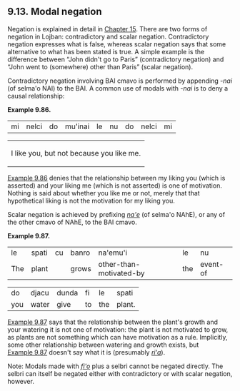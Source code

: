 <a id="section-modal-negation"></a>9.13. <a id="c9s13"></a>Modal negation
-------------------------------------------------------------------------

<a id="id-1.10.15.2.1" class="indexterm"></a><a id="id-1.10.15.2.2" class="indexterm"></a><a id="id-1.10.15.2.3" class="indexterm"></a>Negation is explained in detail in [Chapter 15](../chapter-negation). There are two forms of negation in Lojban: contradictory and scalar negation. Contradictory negation expresses what is false, whereas scalar negation says that some alternative to what has been stated is true. A simple example is the difference between “John didn't go to Paris” (contradictory negation) and “John went to (somewhere) other than Paris” (scalar negation).

<a id="id-1.10.15.3.1" class="indexterm"></a><a id="id-1.10.15.3.2" class="indexterm"></a>Contradictory negation involving BAI cmavo is performed by appending _<a id="id-1.10.15.3.3.1" class="indexterm"></a>\-nai_ (of selma'o NAI) to the BAI. A common use of modals with _<a id="id-1.10.15.3.4.1" class="indexterm"></a>\-nai_ is to deny a causal relationship:

<div class="interlinear-gloss-example example">
<a id="example-random-id-ej84"></a>

**Example 9.86. <a id="c9e13d1"></a>** 

<table class="interlinear-gloss"><colgroup></colgroup><tbody><tr class="jbo"><td>mi</td><td>nelci</td><td>do</td><td>mu'inai</td><td>le</td><td>nu</td><td>do</td><td>nelci</td><td>mi</td></tr></tbody></table>

<table class="interlinear-gloss"><tbody><tr class="para"><td colspan="12321"><p class="natlang">I like you, but not because you like me.</p></td></tr></tbody></table>

</div>  

<a id="id-1.10.15.5.1" class="indexterm"></a>[Example 9.86](../section-modal-negation#example-random-id-ej84) denies that the relationship between my liking you (which is asserted) and your liking me (which is not asserted) is one of motivation. Nothing is said about whether you like me or not, merely that that hypothetical liking is not the motivation for my liking you.

<a id="id-1.10.15.6.1" class="indexterm"></a><a id="id-1.10.15.6.2" class="indexterm"></a>Scalar negation is achieved by prefixing _<a id="id-1.10.15.6.3.1" class="indexterm"></a>[_na'e_](../go01#valsi-nahe)_ (of selma'o NAhE), or any of the other cmavo of NAhE, to the BAI cmavo.

<div class="interlinear-gloss-example example">
<a id="example-random-id-9WC5"></a>

**Example 9.87. <a id="id-1.10.15.7.1.1" class="indexterm"></a><a id="c9e13d2"></a>** 

<table class="interlinear-gloss"><colgroup></colgroup><tbody><tr class="jbo"><td>le</td><td>spati</td><td>cu</td><td>banro</td><td>na'emu'i</td><td>le</td><td>nu</td></tr><tr class="gloss"><td>The</td><td>plant</td><td></td><td>grows</td><td>other-than-motivated-by</td><td>the</td><td>event-of</td></tr></tbody></table>

<table class="interlinear-gloss"><colgroup></colgroup><tbody><tr class="jbo"><td>do</td><td>djacu</td><td>dunda</td><td>fi</td><td>le</td><td>spati</td></tr><tr class="gloss"><td>you</td><td>water</td><td>give</td><td>to</td><td>the</td><td>plant.</td></tr></tbody></table>

</div>  

<a id="id-1.10.15.8.1" class="indexterm"></a>[Example 9.87](../section-modal-negation#example-random-id-9WC5) says that the relationship between the plant's growth and your watering it is not one of motivation: the plant is not motivated to grow, as plants are not something which can have motivation as a rule. Implicitly, some other relationship between watering and growth exists, but [Example 9.87](../section-modal-negation#example-random-id-9WC5) doesn't say what it is (presumably _<a id="id-1.10.15.8.4.1" class="indexterm"></a>[_ri'a_](../go01#valsi-riha)_).

<a id="id-1.10.15.9.1" class="indexterm"></a><a id="id-1.10.15.9.2" class="indexterm"></a>Note: Modals made with _<a id="id-1.10.15.9.3.1" class="indexterm"></a>[_fi'o_](../go01#valsi-fiho)_ plus a selbri cannot be negated directly. The selbri can itself be negated either with contradictory or with scalar negation, however.